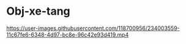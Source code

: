 # Obj-xe-tang

https://user-images.githubusercontent.com/118700956/234003559-11c67fe6-6348-4d97-bc8e-96c42e93d419.mp4
